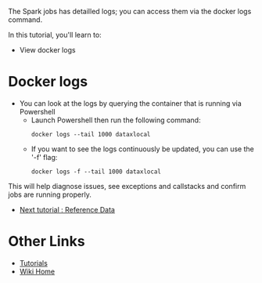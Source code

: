 The Spark jobs has detailled logs; you can access them via the docker logs command.

In this tutorial, you'll learn to:
 - View docker logs

# Docker logs
 - You can look at the logs by querying the container that is running via Powershell
   - Launch Powershell then run the following command:
     ```
     docker logs --tail 1000 dataxlocal
     ```
   - If you want to see the logs continuously be updated, you can use the '-f' flag:  
     ```
     docker logs -f --tail 1000 dataxlocal
     ```

This will help diagnose issues, see exceptions and callstacks and confirm jobs are running properly.

* [Next tutorial : Reference Data](https://github.com/Microsoft/data-accelerator/wiki/Local-Tutorial-Reference-data)

# Other Links
* [Tutorials](Tutorials)
* [Wiki Home](Home) 